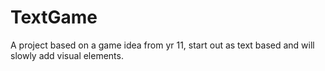 # TextGame
A project based on a game idea from yr 11, start out as text based and will slowly add visual elements.
